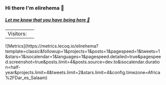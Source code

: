 ### Hi there I'm elirehema  👋 
##### [Let me know that you have being here :wave:](https://twitter.com/intent/tweet?text=Hi%20%40elixml%20%F0%9F%91%8B.%20I%20am%20saying%20hi%20from%20your%20Github%20profile!%20(https%3A%2F%2Fgithub.com%2Felirehema)%0A%0A)
<table>
  <tr>
    <td>Visitors: </td>
    <td><img src="https://profile-counter.glitch.me/elirehema/count.svg" alt="" /></td>
  </tr>
</table>
![Metrics](https://metrics.lecoq.io/elirehema?template=classic&followup=1&projects=1&posts=1&pagespeed=1&tweets=1&stars=1&isocalendar=1&languages=1&pagespeed.detailed=true&pagespeed.screenshot=true&posts.limit=4&posts.source=dev.to&isocalendar.duration=half-year&projects.limit=4&tweets.limit=2&stars.limit=4&config.timezone=Africa%2FDar_es_Salaam)
<!--
**elirehema/elirehema** is a ✨ _special_ ✨ repository because its `README.md` (this file) appears on your GitHub profile.

Here are some ideas to get you started:

- 🔭 I’m currently working on ...
- 🌱 I’m currently learning ...
- 👯 I’m looking to collaborate on ...
- 🤔 I’m looking for help with ...
- 💬 Ask me about ...
- 📫 How to reach me: ...
- 😄 Pronouns: ...
- ⚡ Fun fact: ...
-->
